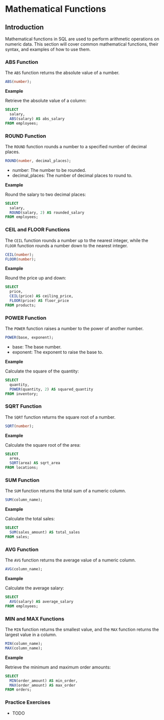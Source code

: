 # Mathematical Functions

## Introduction
Mathematical functions in SQL are used to perform arithmetic operations on numeric data. This section will cover common mathematical functions, their syntax, and examples of how to use them.

### ABS Function
The `ABS` function returns the absolute value of a number.

```sql
ABS(number);
```

**Example**

Retrieve the absolute value of a column:

```sql
SELECT
  salary,
  ABS(salary) AS abs_salary
FROM employees;
```

### ROUND Function
The `ROUND` function rounds a number to a specified number of decimal places.

```sql
ROUND(number, decimal_places);
```

* number: The number to be rounded.
* decimal_places: The number of decimal places to round to.
  
**Example**

Round the salary to two decimal places:

```sql
SELECT
  salary,
  ROUND(salary, 2) AS rounded_salary
FROM employees;
```

### CEIL and FLOOR Functions
The `CEIL` function rounds a number up to the nearest integer, while the `FLOOR` function rounds a number down to the nearest integer.

```sql
CEIL(number);
FLOOR(number);
```

**Example**

Round the price up and down:

```sql
SELECT
  price,
  CEIL(price) AS ceiling_price,
  FLOOR(price) AS floor_price
FROM products;
```

### POWER Function
The `POWER` function raises a number to the power of another number.

```sql
POWER(base, exponent);
```

* base: The base number.
* exponent: The exponent to raise the base to.
  
**Example**

Calculate the square of the quantity:

```sql
SELECT
  quantity,
  POWER(quantity, 2) AS squared_quantity
FROM inventory;
```

### SQRT Function
The `SQRT` function returns the square root of a number.

```sql
SQRT(number);
```

**Example**

Calculate the square root of the area:

```sql
SELECT
  area,
  SQRT(area) AS sqrt_area
FROM locations;
```

### SUM Function
The `SUM` function returns the total sum of a numeric column.

```sql
SUM(column_name);
```

**Example**

Calculate the total sales:

```sql
SELECT
  SUM(sales_amount) AS total_sales
FROM sales;
```

### AVG Function
The `AVG` function returns the average value of a numeric column.

```sql
AVG(column_name);
```

**Example**

Calculate the average salary:

```sql
SELECT
  AVG(salary) AS average_salary
FROM employees;
```

### MIN and MAX Functions
The `MIN` function returns the smallest value, and the `MAX` function returns the largest value in a column.

```sql
MIN(column_name);
MAX(column_name);
```

**Example**

Retrieve the minimum and maximum order amounts:

```sql
SELECT
  MIN(order_amount) AS min_order,
  MAX(order_amount) AS max_order
FROM orders;
```

### Practice Exercises
* TODO
  
